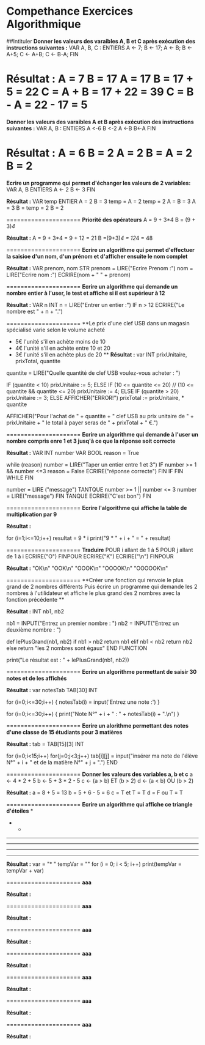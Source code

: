 # Compethance Exercices Algorithmique

##Intituler
**Donner les valeurs des varaibles A, B et C après exécution des instructions suivantes :**
VAR A, B, C : ENTIERS
A <- 7;
B <- 17;
A <- B;
B <- A+5;
C <- A+B;
C <- B-A;
FIN

**Résultat :**
A = 7
B = 17
A = 17
B = 17 + 5 = 22
C = A + B = 17 + 22 = 39
C = B - A = 22 - 17 = 5
=====================
**Donner les valeurs des varaibles A et  B après exécution des instructions suivantes :**
VAR A, B : ENTIERS
A <-6
B <-2
A <-B
B<-A
FIN

**Résultat :**
A = 6
B = 2
A = 2
B = A = 2
B = 2
=====================
**Ecrire un programme qui permet d'échanger les valeurs de 2 variables:**
VAR A, B ENTIERS
A <- 2
B <- 3
FIN

**Résultat :**
VAR temp ENTIER
A = 2
B = 3
temp = A = 2
temp = 2
A = B = 3
A = 3
B = temp = 2
B = 2

=====================
**Priorité des opérateurs**
A = 9 + 3*4
B = (9 + 3)*4*

**Résultat :**
A = 9 + 3*4 = 9 + 12 = 21
B =(9+3)*4 = 12*4 = 48

=====================
**Ecrire un algorithme qui permet d'effectuer la saisioe d'un nom, d'un prénom et d'afficher ensuite le nom complet**

**Résultat :**
VAR prenom, nom STR
prenom = LIRE("Ecrire Prenom :")
nom = LIRE("Ecrire nom :")
ECRIRE(nom + " " + prenom)

=====================
**Ecrire un algorithme qui demande un nombre entier à l'user, le test et affiche si il est supérieur à 12**

**Résultat :**
VAR n INT
n = LIRE("Entrer un entier :")
IF n > 12
    ECRIRE("Le nombre est " + n + ".")


=====================
**Le prix d'une clef USB dans un magasin spécialisé varie selon le volume acheté
* 5€ l'unité s'il en achète moins de 10
* 4€ l'unité s'il en achète entre 10 et 20
* 3€ l'unité s'il en achète plus de 20
**
**Résultat :**
var INT prixUnitaire, prixTotal, quantite

quantite = LIRE("Quelle quantité de clef USB voulez-vous acheter : ")

IF (quantite < 10)
    prixUnitaire := 5;
ELSE IF (10 <= quantite <= 20) // (10 <= quantite && quantite <= 20)
    prixUnitaire := 4;
ELSE IF (quantite > 20)
    prixUnitaire := 3;
ELSE
    AFFICHER("ERROR!")
prixTotal := prixUnitaire, * quantite

AFFICHER("Pour l'achat de " + quantite + " clef USB au prix unitaire de " + prixUnitaire + " le total à payer seras de " + prixTotal + " €.")

=====================
**Ecrire un algorithme qui demande à l'user un nombre compris enre 1 et 3 jusq'à ce que la réponse soit correcte**

**Résultat :**
VAR INT number 
VAR BOOL reason = True

while (reason)
    number = LIRE("Taper un entier entre 1 et 3") 
    IF number >= 1 && number <=3
        reason = False
        ECRIRE("réponse correcte")
    FIN IF
FIN WHILE
FIN


number = LIRE ("message")
TANTQUE number >= 1 || number <= 3
    number = LIRE("message")
FIN TANQUE
ECRIRE("C'est bon")
FIN


=====================
**Ecrire l'algorithme qui affiche la table de multiplication par 9**

**Résultat :**

for (i=1;i<=10;i++)
    resultat = 9 * i
    print("9 * " + i + " = " + resultat)


=====================
**Traduire**
POUR i allant de 1 à 5
    POUR j allant de 1 à i
        ECRIRE("O")
    FINPOUR
    ECRIRE("K")
    ECRIRE("\n")
FINPOUR

**Résultat :**
"OK\n"
"OOK\n"
"OOOK\n"
"OOOOK\n"
"OOOOOK\n"

=====================
**Créer une fonction qui renvoie le plus grand de 2 nombres différents
Puis écrire un programme qui demande les 2 nombres à l'utilidateur et affiche le plus grand des 2 nombres avec la fonction précédente
**

**Résultat :**
INT nb1, nb2

nb1 = INPUT("Entrez un premier nombre : ")
nb2 = INPUT("Entrez un deuxième nombre : ")

def lePlusGrand(nb1, nb2)
    if nb1 > nb2
        return nb1
    elif nb1 < nb2
        return nb2
    else
        return "les 2 nombres sont égaux"
END FUNCTION

print("Le résultat est : " + lePlusGrand(nb1, nb2))

=====================
**Ecrire un algorithme permettant de saisir 30 notes et de les affichés**

**Résultat :**
var notesTab TAB[30] INT

for (i=0;i<=30;i++) {
    notesTab(i) = input('Entrez une note :')
}

for (i=0;i<=30;i++) {
    print("Note N°" + i + " : " + notesTab(i) + ".\n")
}


=====================
**Ecrire un alorithme permettant des notes d'une classe de 15 étudiants pour 3 matières**

**Résultat :**
tab = TAB[15][3] INT

for (i=0;i<15;i++)
    for(j=0;j<3;j++)
        tab[i][j] = input("insérer ma note de l'élève N°" + i + " et de la matière N°" + j + ".")
END

=====================
**Donner les valeurs des variables a, b et c**
a <- 4 * 2 + 5
b <- 5 + 3 * 2 - 5
c <- (a > b) ET (b > 2)
d <- (a < b) OU (b > 2)

**Résultat :**
a = 8 + 5 = 13
b = 5 + 6 - 5 = 6
c = T et T = T
d = F ou T = T





=====================
**Ecrire un algorithme qui affiche ce triangle d'étoiles**
* 
* * 
* * * 
* * * * 
* * * * * 
* * * * * * 

**Résultat :**
var = "* "
tempVar = ""
for (i = 0; i < 5; i++)
    print(tempVar = tempVar + var)


=====================
**aaa**


**Résultat :**






=====================
**aaa**

**Résultat :**

=====================
**aaa**


**Résultat :**






=====================
**aaa**

**Résultat :**

=====================
**aaa**


**Résultat :**






=====================
**aaa**

**Résultat :**

=====================
**aaa**


**Résultat :**









